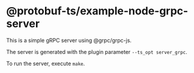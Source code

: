 @protobuf-ts/example-node-grpc-server
=====================================

This is a simple gRPC server using @grpc/grpc-js.

The server is generated with the plugin parameter `--ts_opt server_grpc`.

To run the server, execute `make`.
